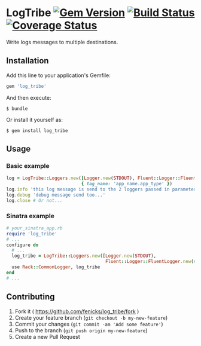 # LogTribe [![Gem Version](https://badge.fury.io/rb/log_tribe.svg)](http://badge.fury.io/rb/log_tribe) [![Build Status](https://travis-ci.org/fenicks/log_tribe.svg?branch=master)](https://travis-ci.org/fenicks/log_tribe) [![Coverage Status](https://coveralls.io/repos/fenicks/log_tribe/badge.svg?branch=master&service=github)](https://coveralls.io/github/fenicks/log_tribe?branch=master)

Write logs messages to multiple destinations.

## Installation

Add this line to your application's Gemfile:

```ruby
gem 'log_tribe'
```

And then execute:

    $ bundle

Or install it yourself as:

    $ gem install log_tribe

## Usage

### Basic example

```ruby
log = LogTribe::Loggers.new([Logger.new(STDOUT), Fluent::Logger::FluentLogger.new(nil, host: 'srv', port: 10_010)],
                            { tag_name: 'app_name.app_type' })
log.info 'this log message is send to the 2 loggers passed in parameters'
log.debug 'debug message send too...'
log.close # Or not...
```

### Sinatra example

```ruby
# your_sinatra_app.rb
require 'log_tribe'
# ...
configure do
  # ...
  log_tribe = LogTribe::Loggers.new([Logger.new(STDOUT), 
                                     Fluent::Logger::FluentLogger.new(nil, host: 'srv', port: 10_010)])
  use Rack::CommonLogger, log_tribe
end
# ...
```

## Contributing

1. Fork it ( https://github.com/fenicks/log_tribe/fork )
2. Create your feature branch (`git checkout -b my-new-feature`)
3. Commit your changes (`git commit -am 'Add some feature'`)
4. Push to the branch (`git push origin my-new-feature`)
5. Create a new Pull Request
